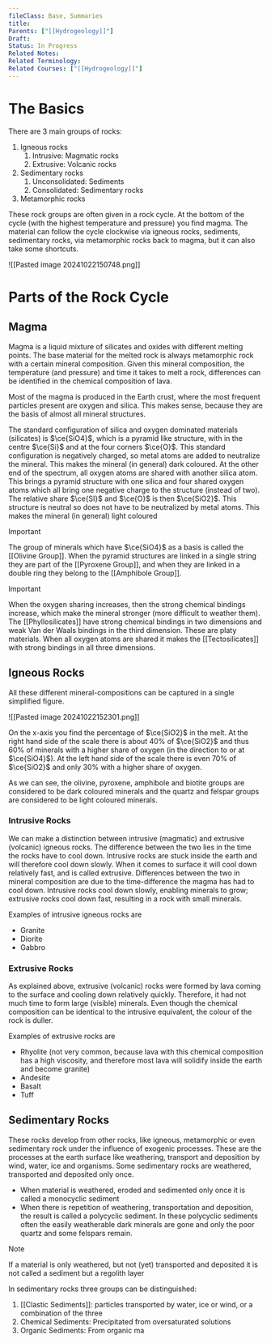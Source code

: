 ```yaml
---
fileClass: Base, Summaries
title: 
Parents: ["[[Hydrogeology]]"]
Draft: 
Status: In Progress
Related Notes: 
Related Terminology: 
Related Courses: ["[[Hydrogeology]]"]
---
```

# The Basics
There are 3 main groups of rocks:
1. Igneous rocks
   1. Intrusive: Magmatic rocks
   2. Extrusive: Volcanic rocks
2. Sedimentary rocks
   1. Unconsolidated: Sediments
   2. Consolidated: Sedimentary rocks
3. Metamorphic rocks

These rock groups are often given in a rock cycle. At the bottom of the cycle (with the highest temperature and pressure) you find magma. The material can follow the cycle clockwise via igneous rocks, sediments, sedimentary rocks, via metamorphic rocks back to magma, but it can also take some shortcuts. 

![[Pasted image 20241022150748.png]]


# Parts of the Rock Cycle
## Magma
Magma is a liquid mixture of silicates and oxides with different melting points. The base material for the melted rock is always metamorphic rock with a certain mineral composition. Given this mineral composition, the temperature (and pressure) and time it takes to melt a rock, differences can be identified in the chemical composition of lava.

Most of the magma is produced in the Earth crust, where the most frequent particles present are oxygen and silica. This makes sense, because they are the basis of almost all mineral structures.

The standard configuration of silica and oxygen dominated materials (silicates) is $\ce{SiO4}$, which is a pyramid like structure, with in the centre $\ce{Si}$ and at the four corners $\ce{O}$. This standard configuration is negatively charged, so metal atoms are added to neutralize the mineral. This makes the mineral (in general) dark coloured. At the other end of the spectrum, all oxygen atoms are shared with another silica atom. This brings a pyramid structure with one silica and four shared oxygen atoms which all bring one negative charge to the structure (instead of two). The relative share $\ce{SI}$ and $\ce{O}$ is then $\ce{SiO2}$. This structure is neutral so does not have to be neutralized by metal atoms. This makes the mineral (in general) light coloured

>[!Important]
>The group of minerals which have $\ce{SiO4}$ as a basis is called the [[Olivine Group]]. When the pyramid structures are linked in a single string they are part of the [[Pyroxene Group]], and when they are linked in a double ring they belong to the [[Amphibole Group]]. 


>[!Important]
>When the oxygen sharing increases, then the strong chemical bindings increase, which make the mineral stronger (more difficult to weather them). The [[Phyllosilicates]] have strong chemical bindings in two dimensions and weak Van der Waals bindings in the third dimension. These are platy materials. When all oxygen atoms are shared it makes the [[Tectosilicates]] with strong bindings in all three dimensions. 


## Igneous Rocks
All these different mineral-compositions can be captured in a single simplified figure. 

![[Pasted image 20241022152301.png]]

On the x-axis you find the percentage of $\ce{SiO2}$ in the melt. At the right hand side of the scale there is about 40% of $\ce{SiO2}$ and thus 60% of minerals with a higher share of oxygen (in the direction to or at $\ce{SiO4}$). At the left hand side of the scale there is even 70% of $\ce{SiO2}$ and only 30% with a higher share of oxygen. 

As we can see, the olivine, pyroxene, amphibole and biotite groups are considered to be dark coloured minerals and the quartz and felspar groups are considered to be light coloured minerals. 

### Intrusive Rocks
We can make a distinction between intrusive (magmatic) and extrusive (volcanic) igneous rocks. The difference between the two lies in the time the rocks have to cool down. Intrusive rocks are stuck inside the earth and will therefore cool down slowly. When it comes to surface it will cool down relatively fast, and is called extrusive. Differences between the two in mineral composition are due to the time-difference the magma has had to cool down. Intrusive rocks cool down slowly, enabling minerals to grow; extrusive rocks cool down fast, resulting in a rock with small minerals.

Examples of intrusive igneous rocks are
- Granite
- Diorite
- Gabbro

### Extrusive Rocks
As explained above, extrusive (volcanic) rocks were formed by lava coming to the surface and cooling down relatively quickly. Therefore, it had not much time to form large (visible) minerals. Even though the chemical composition can be identical to the intrusive equivalent, the colour of the rock is duller.

Examples of extrusive rocks are
- Rhyolite (not very common, because lava with this chemical composition has a high viscosity, and therefore most lava will solidify inside the earth and become granite)
- Andesite
- Basalt
- Tuff

## Sedimentary Rocks
These rocks develop from other rocks, like igneous, metamorphic or even sedimentary rock under the influence of exogenic processes. These are the processes at the earth surface like weathering, transport and deposition by wind, water, ice and organisms. Some sedimentary rocks are weathered, transported and deposited only once. 
- When material is weathered, eroded and sedimented only once it is called a monocyclic sediment
- When there is repetition of weathering, transportation and deposition, the result is called a polycyclic sediment. In these polycyclic sediments often the easily weatherable dark minerals are gone and only the poor quartz and some felspars remain. 

>[!Note]
>If a material is only weathered, but not (yet) transported and deposited it is not called a sediment but a regolith layer

In sedimentary rocks three groups can be distinguished:
1. [[Clastic Sediments]]: particles transported by water, ice or wind, or a combination of the three
2. Chemical Sediments: Precipitated from oversaturated solutions
3. Organic Sediments: From organic ma